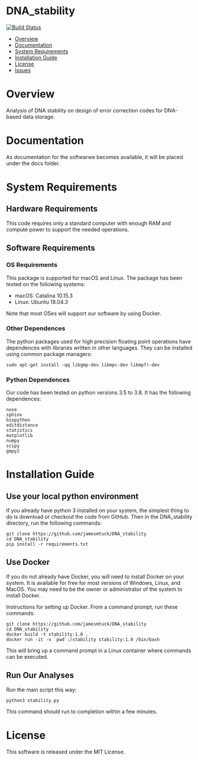 # DNA_stability

[![Build Status](https://travis-ci.com/jamesmtuck/DNA_stability.svg?token=rCvdBqMzwWyNvxxUUbSh&branch=main)](https://travis-ci.com/jamesmtuck/DNA_stability)

- [Overview](#overview)
- [Documentation](#documentation)
- [System Requirements](#system-requirements)
- [Installation Guide](#installation-guide)
- [License](#license)
- [Issues](https://github.com/jamesmtuck/DNA_stability/issues)

# Overview

Analysis of DNA stability on design of error correction codes for DNA-based data storage. 

# Documentation

As documentation for the softwarwe becomes available, it will be placed under the docs folder.

# System Requirements

## Hardware Requirements
This code requires only a standard computer with enough RAM and compute power to support the needed operations.

## Software Requirements
### OS Requirements
This package is supported for macOS and Linux. The package has been tested on the following systems:

+ macOS: Catalina 10.15.3
+ Linux: Ubuntu 18.04.3

Note that most OSes will support our software by using Docker.

### Other Dependences

The python packages used for high precision floating point operations have dependences with libraries written in other languages. They can be installed using common package managers:
```
sudo apt-get install -qq libgmp-dev libmpc-dev libmpfr-dev
```
### Python Dependences

Our code has been tested on python versions 3.5 to 3.8. It has the following dependences:

```
nose
sphinx
biopython
editdistance
statistics
matplotlib
numpy
scipy
gmpy2
```

# Installation Guide

## Use your local python environment
If you already have python 3 installed on your system, the simplest thing to do is download or checkout the code from GitHub.  Then in the DNA_stability directory, run the following commands:

    git clone https://github.com/jamesmtuck/DNA_stability
    cd DNA_stability
    pip install -r requirements.txt

## Use Docker

If you do not already have Docker, you will need to install Docker on your system. It is available for free for most versions of Windows, Linux, and MacOS. You may need to be the owner or administrator of the system to install Docker.

Instructions for setting up Docker.  From a command prompt, run these commands:

    git clone https://github.com/jamesmtuck/DNA_stability
    cd DNA_stability
    docker build -t stability:1.0 .
    docker run -it -v `pwd`:/stability stability:1.0 /bin/bash

This will bring up a command prompt in a Linux container where commands can be executed. 

## Run Our Analyses

Run the main script this way:

    python3 stability.py
    
This command should run to completion within a few minutes.

# License

This software is released under the MIT License.


